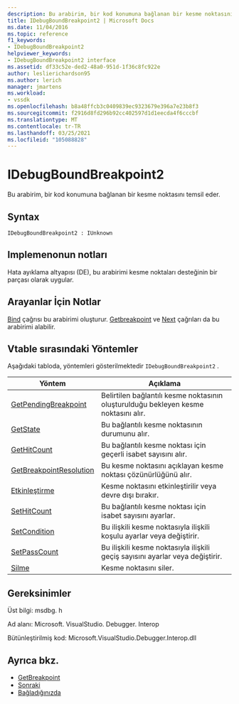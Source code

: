 ```yaml
---
description: Bu arabirim, bir kod konumuna bağlanan bir kesme noktasını temsil eder.
title: IDebugBoundBreakpoint2 | Microsoft Docs
ms.date: 11/04/2016
ms.topic: reference
f1_keywords:
- IDebugBoundBreakpoint2
helpviewer_keywords:
- IDebugBoundBreakpoint2 interface
ms.assetid: df33c52e-ded2-48a0-951d-1f36c8fc922e
author: leslierichardson95
ms.author: lerich
manager: jmartens
ms.workload:
- vssdk
ms.openlocfilehash: b8a48ffcb3c0409839ec9323679e396a7e23b8f3
ms.sourcegitcommit: f2916d8fd296b92cc402597d1d1eecda4f6cccbf
ms.translationtype: MT
ms.contentlocale: tr-TR
ms.lasthandoff: 03/25/2021
ms.locfileid: "105088828"
---
```

# <a name="idebugboundbreakpoint2"></a>IDebugBoundBreakpoint2
Bu arabirim, bir kod konumuna bağlanan bir kesme noktasını temsil eder.

## <a name="syntax"></a>Syntax

```
IDebugBoundBreakpoint2 : IUnknown
```

## <a name="notes-for-implementers"></a>Implemenonun notları
 Hata ayıklama altyapısı (DE), bu arabirimi kesme noktaları desteğinin bir parçası olarak uygular.

## <a name="notes-for-callers"></a>Arayanlar İçin Notlar
 [Bind](../../../extensibility/debugger/reference/idebugpendingbreakpoint2-bind.md) çağrısı bu arabirimi oluşturur. [Getbreakpoint](../../../extensibility/debugger/reference/idebugbreakpointunboundevent2-getbreakpoint.md) ve [Next](../../../extensibility/debugger/reference/ienumdebugboundbreakpoints2-next.md) çağrıları da bu arabirimi alabilir.

## <a name="methods-in-vtable-order"></a>Vtable sırasındaki Yöntemler
 Aşağıdaki tabloda, yöntemleri gösterilmektedir `IDebugBoundBreakpoint2` .

|Yöntem|Açıklama|
|------------|-----------------|
|[GetPendingBreakpoint](../../../extensibility/debugger/reference/idebugboundbreakpoint2-getpendingbreakpoint.md)|Belirtilen bağlantılı kesme noktasının oluşturulduğu bekleyen kesme noktasını alır.|
|[GetState](../../../extensibility/debugger/reference/idebugboundbreakpoint2-getstate.md)|Bu bağlantılı kesme noktasının durumunu alır.|
|[GetHitCount](../../../extensibility/debugger/reference/idebugboundbreakpoint2-gethitcount.md)|Bu bağlantılı kesme noktası için geçerli isabet sayısını alır.|
|[GetBreakpointResolution](../../../extensibility/debugger/reference/idebugboundbreakpoint2-getbreakpointresolution.md)|Bu kesme noktasını açıklayan kesme noktası çözünürlüğünü alır.|
|[Etkinleştirme](../../../extensibility/debugger/reference/idebugboundbreakpoint2-enable.md)|Kesme noktasını etkinleştirilir veya devre dışı bırakır.|
|[SetHitCount](../../../extensibility/debugger/reference/idebugboundbreakpoint2-sethitcount.md)|Bu bağlantılı kesme noktası için isabet sayısını ayarlar.|
|[SetCondition](../../../extensibility/debugger/reference/idebugboundbreakpoint2-setcondition.md)|Bu ilişkili kesme noktasıyla ilişkili koşulu ayarlar veya değiştirir.|
|[SetPassCount](../../../extensibility/debugger/reference/idebugboundbreakpoint2-setpasscount.md)|Bu ilişkili kesme noktasıyla ilişkili geçiş sayısını ayarlar veya değiştirir.|
|[Silme](../../../extensibility/debugger/reference/idebugboundbreakpoint2-delete.md)|Kesme noktasını siler.|

## <a name="requirements"></a>Gereksinimler
 Üst bilgi: msdbg. h

 Ad alanı: Microsoft. VisualStudio. Debugger. Interop

 Bütünleştirilmiş kod: Microsoft.VisualStudio.Debugger.Interop.dll

## <a name="see-also"></a>Ayrıca bkz.
- [GetBreakpoint](../../../extensibility/debugger/reference/idebugbreakpointunboundevent2-getbreakpoint.md)
- [Sonraki](../../../extensibility/debugger/reference/ienumdebugboundbreakpoints2-next.md)
- [Bağladığınızda](../../../extensibility/debugger/reference/idebugpendingbreakpoint2-bind.md)
